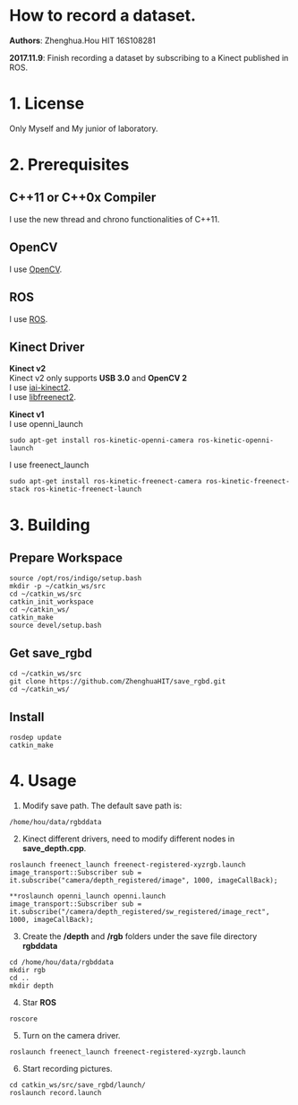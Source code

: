 # How to record a dataset.
**Authors**: Zhenghua.Hou HIT 16S108281

**2017.11.9**: Finish recording a dataset by subscribing to a Kinect published in ROS.

# 1. License
Only Myself and My junior of laboratory.

# 2. Prerequisites
## C++11 or C++0x Compiler
I use the new thread and chrono functionalities of C++11.
## OpenCV
I use [OpenCV](http://opencv.org).
## ROS
I use [ROS](http://www.ros.org/).
## Kinect Driver
**Kinect v2**  
Kinect v2 only supports **USB 3.0** and **OpenCV 2**  
I use [iai-kinect2](https://github.com/code-iai/iai_kinect2).  
I use [libfreenect2](https://github.com/OpenKinect/libfreenect2).    

**Kinect v1**  
I use openni_launch
```
sudo apt-get install ros-kinetic-openni-camera ros-kinetic-openni-launch
```
I use freenect_launch
```
sudo apt-get install ros-kinetic-freenect-camera ros-kinetic-freenect-stack ros-kinetic-freenect-launch
```
# 3. Building
## Prepare Workspace 
```
source /opt/ros/indigo/setup.bash
mkdir -p ~/catkin_ws/src
cd ~/catkin_ws/src
catkin_init_workspace
cd ~/catkin_ws/
catkin_make
source devel/setup.bash 
```
## Get save_rgbd
```
cd ~/catkin_ws/src
git clone https://github.com/ZhenghuaHIT/save_rgbd.git
cd ~/catkin_ws/
```
## Install
```
rosdep update
catkin_make
```
# 4. Usage
1. Modify save path.
The default save path is:
```
/home/hou/data/rgbddata
```
2. Kinect different drivers, need to modify different nodes in **save_depth.cpp**.
```
roslaunch freenect_launch freenect-registered-xyzrgb.launch
image_transport::Subscriber sub = it.subscribe("camera/depth_registered/image", 1000, imageCallBack);
```
```
**roslaunch openni_launch openni.launch
image_transport::Subscriber sub = it.subscribe("/camera/depth_registered/sw_registered/image_rect", 1000, imageCallBack);
```
3. Create the **/depth** and **/rgb** folders under the save file directory **rgbddata**  
```
cd /home/hou/data/rgbddata
mkdir rgb
cd ..
mkdir depth
```
4. Star **ROS**
```
roscore
```
5. Turn on the camera driver.
```
roslaunch freenect_launch freenect-registered-xyzrgb.launch
```
6. Start recording pictures.
```
cd catkin_ws/src/save_rgbd/launch/
roslaunch record.launch
```
